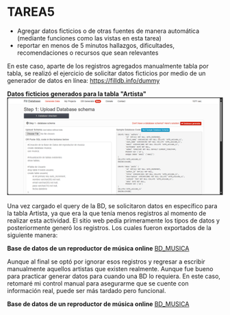 # TAREA5
- Agregar datos ficticios o de otras fuentes de manera automática (mediante funciones como las vistas en esta tarea)
- reportar en menos de 5 minutos hallazgos, dificultades, recomendaciones o recursos que sean relevantes

En este caso, aparte de los registros agregados manualmente tabla por tabla, se realizó el ejercicio de solicitar datos ficticios por medio de un generador de datos en línea: https://filldb.info/dummy

**Datos ficticios generados para la tabla "Artista"**
![DiagramaRelacional](ExportacionDatos.png)

Una vez cargado el query de la BD, se solicitaron datos en específico para la tabla Artista, ya que era la que tenía menos registros al momento de realizar esta actividad. El sitio web pedía primeramente los tipos de datos y posteriormente generó los registros. Los cuales fueron exportados de la siguiente manera:

**Base de datos de un reproductor de música online**
[BD_MUSICA](./artistaDatos.sql)

Aunque al final se optó por ignorar esos registros y regresar a escribir manualmente aquellos artistas que existen realmente. Aunque fue bueno para practicar generar datos para cuando una BD lo requiera. En este caso, retomaré mi control manual para asegurarme que se cuente con información real, puede ser más tardado pero funcional.

**Base de datos de un reproductor de música online**
[BD_MUSICA](/BD%20musica.sql)